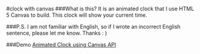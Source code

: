 #clock with canvas
###What is this?
It is an animated clock that I use HTML 5 Canvas  to build.
This clock will show your current time.

###P.S.
I am not familiar with English, so if I wrote an incorrect English sentence, please let me know. Thanks : )

###Demo
[Animated Clock using Canvas API ](https://arcobalenoi27.github.io/canvas-practice/clock-with-canvas/)